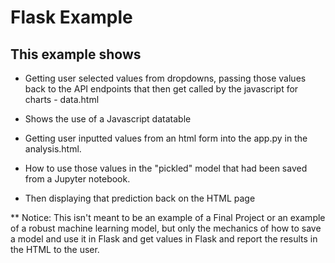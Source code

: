 # Flask Example

## This example shows

- Getting user selected values from dropdowns, passing those values back to the API endpoints that then get called by the javascript for charts - data.html
- Shows the use of a Javascript datatable

- Getting user inputted values from an html form into the app.py in the analysis.html.
- How to use those values in the "pickled" model that had been saved from a Jupyter notebook.
- Then displaying that prediction back on the HTML page


** Notice: This isn't meant to be an example of a Final Project or an example of a robust machine learning model, but only the mechanics of how to save a model and use it in Flask and get values in Flask and report the results in the HTML to the user.